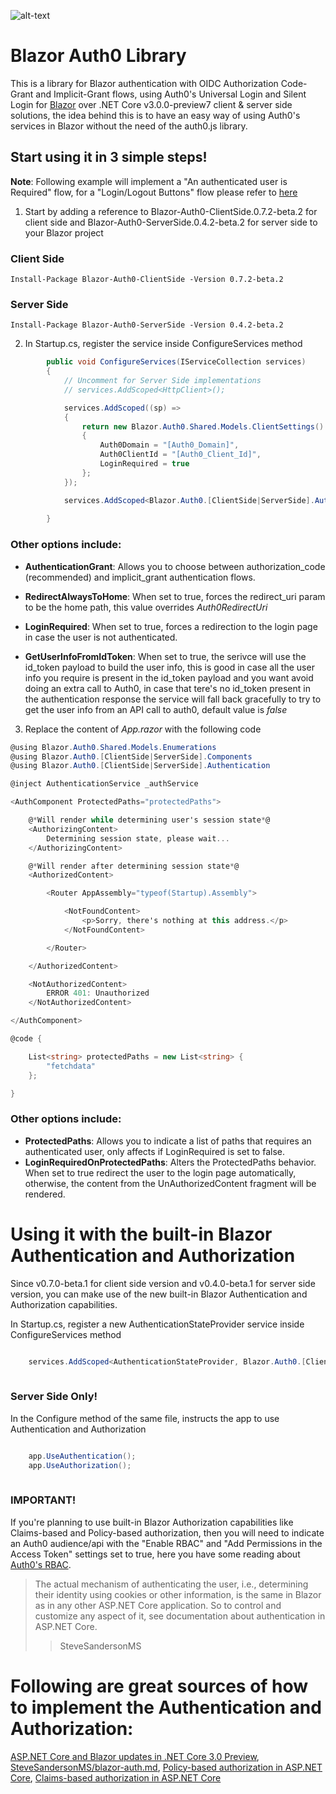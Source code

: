 
![alt-text](https://raw.githubusercontent.com/Pegazux/Blazor.Auth0/master/src/Blazor.Auth0.ClientSide/icon.png "Blazor.Auth0")

# Blazor Auth0 Library

This is a library for Blazor authentication with OIDC Authorization Code-Grant and Implicit-Grant flows, using Auth0's Universal Login and Silent Login for [Blazor](http://blazor.net) over .NET Core v3.0.0-preview7 client & server side solutions, the idea behind this is to have an easy way of using Auth0's services in Blazor without the need of the auth0.js library.


## Start using it in 3 simple steps!

**Note**: Following example will implement a "An authenticated user is Required" flow, for a "Login/Logout Buttons" flow please refer to [here](https://github.com/Pegazux/Blazor.Auth0/tree/master/examples/Blazor.Auth0.Examples.ServerSide)

1) Start by adding a reference to Blazor-Auth0-ClientSide.0.7.2-beta.2 for client side and Blazor-Auth0-ServerSide.0.4.2-beta.2 for server side to your Blazor project

### Client Side

```
Install-Package Blazor-Auth0-ClientSide -Version 0.7.2-beta.2
````

### Server Side

```
Install-Package Blazor-Auth0-ServerSide -Version 0.4.2-beta.2
````


2) In Startup.cs, register the service inside ConfigureServices method


```C#
        public void ConfigureServices(IServiceCollection services)
        {
            // Uncomment for Server Side implementations
            // services.AddScoped<HttpClient>();

            services.AddScoped((sp) =>
            {
                return new Blazor.Auth0.Shared.Models.ClientSettings()
                {
                    Auth0Domain = "[Auth0_Domain]",
                    Auth0ClientId = "[Auth0_Client_Id]",
					LoginRequired = true
                };
            });

            services.AddScoped<Blazor.Auth0.[ClientSide|ServerSide].Authentication.AuthenticationService>();
			
        }
```

### Other options include:

* **AuthenticationGrant**:  Allows you to choose between authorization_code (recommended) and implicit_grant authentication flows.

* **RedirectAlwaysToHome**: When set to true, forces the redirect_uri param to be the home path, this value overrides *Auth0RedirectUri*

* **LoginRequired**: When set to true, forces a redirection to the login page in case the user is not authenticated.

* **GetUserInfoFromIdToken**: When set to true, the serivce will use the id_token payload to build the user info, this is good in case all the user info you require is present in the id_token payload and you want avoid doing an extra call to Auth0, in case that tere's no id_token present in the authentication response the service will fall back gracefully to try to get the user info from an API call to auth0, default value is *false*



3) Replace the content of *App.razor* with the following code


```C#
@using Blazor.Auth0.Shared.Models.Enumerations
@using Blazor.Auth0.[ClientSide|ServerSide].Components
@using Blazor.Auth0.[ClientSide|ServerSide].Authentication

@inject AuthenticationService _authService

<AuthComponent ProtectedPaths="protectedPaths">

	@*Will render while determining user's session state*@
	<AuthorizingContent>
		Determining session state, please wait...
	</AuthorizingContent>

	@*Will render after determining session state*@
	<AuthorizedContent>

		<Router AppAssembly="typeof(Startup).Assembly">

			<NotFoundContent>
				<p>Sorry, there's nothing at this address.</p>
			</NotFoundContent>

		</Router>

	</AuthorizedContent>

	<NotAuthorizedContent>
		ERROR 401: Unauthorized
	</NotAuthorizedContent>

</AuthComponent>

@code {

    List<string> protectedPaths = new List<string> {
        "fetchdata"
    };

}
```

### Other options include:

* **ProtectedPaths**:  Allows you to indicate a list of paths that requires an authenticated user, only affects if LoginRequired is set to false.
* **LoginRequiredOnProtectedPaths**:  Alters the ProtectedPaths behavior. When set to true redirect the user to the login page automatically, otherwise, the content from the UnAuthorizedContent fragment will be rendered.


# Using it with the built-in Blazor Authentication and Authorization

Since v0.7.0-beta.1 for client side version and v0.4.0-beta.1 for server side version, you can make use of the new built-in Blazor Authentication and Authorization capabilities.

In Startup.cs, register a new AuthenticationStateProvider service inside ConfigureServices method

```C#

	services.AddScoped<AuthenticationStateProvider, Blazor.Auth0.[ClientSide|ServerSide].Authentication.AuthenticationStateProvider>();		
	
```

### Server Side Only!

In the Configure method of the same file, instructs the app to use Authentication and Authorization

```C#

	app.UseAuthentication();
	app.UseAuthorization();
	
```

### IMPORTANT!

If you're planning to use built-in Blazor Authorization capabilities like Claims-based and Policy-based authorization, then you will need to indicate an Auth0 audience/api with the "Enable RBAC" and "Add Permissions in the Access Token" settings set to true, here you have some reading about [Auth0's RBAC](https://auth0.com/docs/authorization/concepts/rbac).



> The actual mechanism of authenticating the user, i.e., determining their identity using cookies or other information, is the same in Blazor as in any other ASP.NET Core application. So to control and customize any aspect of it, see documentation about authentication in ASP.NET Core.
>> SteveSandersonMS

# Following are great sources of how to implement the Authentication and Authorization:

[ASP.NET Core and Blazor updates in .NET Core 3.0 Preview](https://devblogs.microsoft.com/aspnet/asp-net-core-and-blazor-updates-in-net-core-3-0-preview-6/),
[SteveSandersonMS/blazor-auth.md](https://gist.github.com/SteveSandersonMS/175a08dcdccb384a52ba760122cd2eda),
[Policy-based authorization in ASP.NET Core](https://docs.microsoft.com/en-us/aspnet/core/security/authorization/policies?view=aspnetcore-3.0),
[Claims-based authorization in ASP.NET Core](https://docs.microsoft.com/en-us/aspnet/core/security/authorization/claims?view=aspnetcore-3.0)

